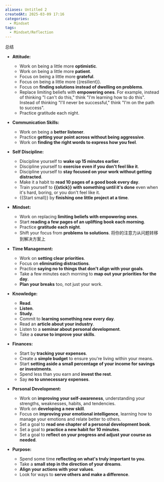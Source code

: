 ```yaml
---
aliases: Untitled 2
createdAt: 2025-03-09 17:16
categories:
  - Mindset
tags:
  - Mindset/Reflection
---
```


总结

<!--more-->


- **Attitude:**
    
    - Work on being a little more **optimistic**.
    - Work on being a little more **patient**.
    - Focus on being a little more **grateful**.
    - Focus on being a little more {{resilient}}.
    - Focus on **finding solutions instead of dwelling on problems**.
    - Replace limiting beliefs with **empowering ones**. For example, instead of thinking "I can't do this," think "I'm learning how to do this". Instead of thinking "I'll never be successful," think "I'm on the path to success".
    - Practice gratitude each night.
- **Communication Skills:**
    
    - Work on being a **better listener**.
    - Practice **getting your point across without being aggressive**.
    - Work on **finding the right words to express how you feel**.
- **Self Discipline:**
    
    - Discipline yourself to **wake up 15 minutes earlier**.
    - Discipline yourself to **exercise even if you don't feel like it**.
    - Discipline yourself to **stay focused on your work without getting distracted**.
    - Make it a habit to **read 10 pages of a good book every day**.
    - Train yourself to **{{stick}} with something until it's done** even when it's hard, boring, or you don't feel like it.
    - {{Start small}} by **finishing one little project at a time**.
- **Mindset:**
    
    - Work on replacing **limiting beliefs with empowering ones**.
    - Start **reading a few pages of an uplifting book each morning**.
    - Practice **gratitude each night**.
    - Shift your focus from **problems to solutions**. 将你的注意力从问题转移到解决方案上
- **Time Management:**
    
    - Work on **setting clear priorities**.
    - Focus on **eliminating distractions**.
    - Practice **saying no to things that don't align with your goals**.
    - Take a few minutes each morning to **map out your priorities for the day**.
    - **Plan your breaks** too, not just your work.
- **Knowledge:**
    
    - **Read**.
    - **Listen**.
    - **Study**.
    - Commit to **learning something new every day**.
    - Read an **article about your industry**.
    - Listen to a **seminar about personal development**.
    - Take a **course to improve your skills**.
- **Finances:**
    
    - Start by **tracking your expenses**.
    - Create a **simple budget** to ensure you're living within your means.
    - Start **setting aside a small percentage of your income for savings or investments**.
    - Spend less than you earn and **invest the rest**.
    - Say **no to unnecessary expenses**.
- **Personal Development:**
    
    - Work on **improving your self-awareness**, understanding your strengths, weaknesses, habits, and tendencies.
    - Work on **developing a new skill**.
    - Focus on **improving your emotional intelligence**, learning how to manage your emotions and relate better to others.
    - Set a goal to **read one chapter of a personal development book**.
    - Set a goal to **practice a new habit for 10 minutes**.
    - Set a goal to **reflect on your progress and adjust your course as needed**.
- **Purpose:**
    
    - Spend some time **reflecting on what's truly important to you**.
    - Take a **small step in the direction of your dreams**.
    - **Align your actions with your values**.
    - Look for ways to **serve others and make a difference**.


